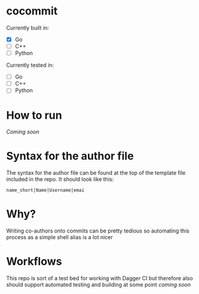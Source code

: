 # cocommit
Currently built in:
- [x] Go
- [ ] C++
- [ ] Python

Currently tested in:
- [ ] Go
- [ ] C++
- [ ] Python

# How to run
*Coming soon*

# Syntax for the author file
The syntax for the author file can be found at the top of the template file included in the repo. It should look like this:
```
name_short|Name|Username|emai
```

# Why?
Writing co-authors onto commits can be pretty tedious so automating this process as a simple shell alias is a lot nicer

# Workflows
This repo is sort of a test bed for working with Dagger CI but therefore also should support automated testing and building at some point 
*coming soon*

